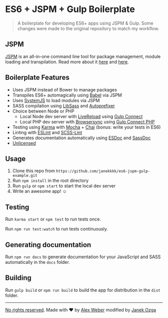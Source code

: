 # ES6 + JSPM + Gulp Boilerplate

> A boilerplate for developing ES6+ apps using JSPM & Gulp.
> Some changes were made to the original repository to match my workflow.

## JSPM

[JSPM](http://jspm.io/) is an all-in-one command line tool for package management, module loading and transpilation. Read more about it [here](http://www.joezimjs.com/javascript/simplifying-the-es6-workflow-with-jspm/) and [here](http://javascriptplayground.com/blog/2014/11/js-modules-jspm-systemjs/).

## Boilerplate Features

- Uses JSPM instead of Bower to manage packages
- Transpiles ES6+ automagically using [Babel](https://babeljs.io/) via JSPM
- Uses [SystemJS](https://github.com/systemjs/systemjs) to load modules via JSPM
- SASS compilation using [LibSass](http://libsass.org/) and [Autoprefixer](https://github.com/postcss/autoprefixer)
- Choice between Node or PHP  
    - Local Node dev server with [LiveReload](http://livereload.com/) using [Gulp Connect](https://github.com/avevlad/gulp-connect)
    - Local PHP dev server with [Browsersync](https://www.browsersync.io/) using [Gulp Connect PHP](https://www.npmjs.com/package/gulp-connect-php)
- Testing using [Karma](http://karma-runner.github.io/) with [Mocha](http://mochajs.org/) + [Chai](http://chaijs.com/) (bonus: write your tests in ES6)
- Linting with [ESLint](http://eslint.org/) and [SCSS-Lint](https://github.com/brigade/scss-lint)
- Generates documentation automatically using [ESDoc](https://esdoc.org/) and [SassDoc](http://sassdoc.com/)
- [Unlicensed](http://unlicense.org/)

## Usage

1. Clone this repo from `https://github.com/janekkkk/es6-jspm-gulp-example.git`
2. Run `npm install` in the root directory
3. Run `gulp` or `npm start` to start the local dev server
4. Write an awesome app! ☺

## Testing

Run `karma start` or `npm test` to run tests once.

Run `npm run test:watch` to run tests continuously.

## Generating documentation

Run `npm run docs` to generate documentation for your JavaScript and SASS automatically in the `docs` folder.

## Building

Run `gulp build` or `npm run build` to build the app for distribution in the `dist` folder.


---

[No rights reserved](http://unlicense.org/). Made with ♥ by [Alex Weber](https://twitter.com/alexweber15) modified by [Janek Ozga](http://www.janekozga.nl/)
